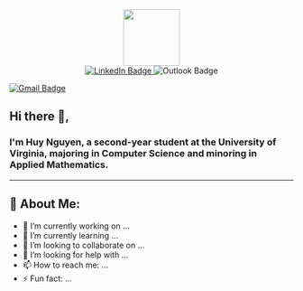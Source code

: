 <div id="header" align="center">
  <img src="https://media.giphy.com/media/M9gbBd9nbDrOTu1Mqx/giphy.gif" width="100"/>
</div>

<div id="badges" align="center">
  <a href="https://www.linkedin.com/in/huynguyen04/">
    <img src="https://img.shields.io/badge/LinkedIn-blue?style=for-the-badge&logo=linkedin&logoColor=white" alt="LinkedIn Badge"/>
  </a>
  <img src="https://img.shields.io/badge/Outlook-red?style=for-the-badge&logo=microsoftoutlook&logoColor=white" alt="Outlook Badge"/>
</div>

[![Gmail Badge](https://img.shields.io/badge/-mpc5ya@virginia.edu-c14438?style=flat-square&logo=MicrosoftOutlook&logoColor=white&link=mailto:mpc5ya@virginia.edu)](mailto:mpc5ya@virginia.edu)

## Hi there 👋, 

### I'm Huy Nguyen, a second-year student at the University of Virginia, majoring in Computer Science and minoring in Applied Mathematics. 
-------
## 🧐 About Me: 
- 🔭 I’m currently working on ...
- 🌱 I’m currently learning ...
- 👯 I’m looking to collaborate on ...
- 🤔 I’m looking for help with ...
- 📫 How to reach me: ...
- ⚡ Fun fact: ...


<!--
**huy310304/huy310304** is a ✨ _special_ ✨ repository because its `README.md` (this file) appears on your GitHub profile.

Here are some ideas to get you started:

- 🔭 I’m currently working on ...
- 🌱 I’m currently learning ...
- 👯 I’m looking to collaborate on ...
- 🤔 I’m looking for help with ...
- 💬 Ask me about ...
- 📫 How to reach me: ...
- 😄 Pronouns: ...
- ⚡ Fun fact: ...
-->
